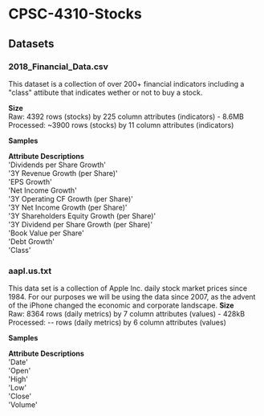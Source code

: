 # **CPSC-4310-Stocks** # 

## Datasets ##
### 2018_Financial_Data.csv ###
This dataset is a collection of over 200+ financial indicators including a "class" attibute that indicates wether or not to buy a stock.    

**Size**    
Raw: 4392 rows (stocks) by 225 column attributes (indicators) - 8.6MB     
Processed: ~3900 rows (stocks) by 11 column attributes (indicators)  

**Samples**

**Attribute Descriptions**    
'Dividends per Share Growth'    
'3Y Revenue Growth (per Share)'    
'EPS Growth'    
'Net Income Growth'   
'3Y Operating CF Growth (per Share)'    
'3Y Net Income Growth (per Share)'    
'3Y Shareholders Equity Growth (per Share)'   
'3Y Dividend per Share Growth (per Share)'    
'Book Value per Share'    
'Debt Growth'   
'Class'   

### aapl.us.txt ###
This data set is a collection of Apple Inc. daily stock market prices since 1984. For our purposes we will be using the data since 2007, as the advent of the iPhone changed the economic and corporate landscape. 
**Size**    
Raw: 8364 rows (daily metrics) by 7 column attributes (values) - 428kB    
Processed: -- rows (daily metrics) by 6 column attributes (values)   

**Samples**

**Attribute Descriptions**    
'Date'    
'Open'    
'High'    
'Low'   
'Close'   
'Volume'    
